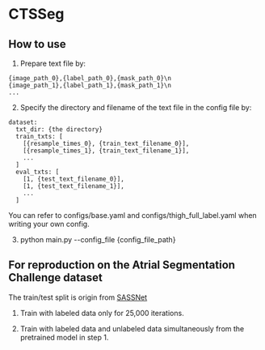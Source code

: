 # CTSSeg

## How to use
1. Prepare text file by:

```
{image_path_0},{label_path_0},{mask_path_0}\n
{image_path_1},{label_path_1},{mask_path_1}\n
...
```

2. Specify the directory and filename of the text file in the config file by:

```
dataset:
  txt_dir: {the directory}
  train_txts: [
    [{resample_times_0}, {train_text_filename_0}],
    [{resample_times_1}, {train_text_filename_1}],
    ...
  ]
  eval_txts: [
    [1, {test_text_filename_0}],
    [1, {test_text_filename_1}],
    ...
  ]
```
You can refer to configs/base.yaml and configs/thigh_full_label.yaml when writing your own config.

3. python main.py --config_file {config_file_path}

## For reproduction on the Atrial Segmentation Challenge dataset

The train/test split is origin from [SASSNet](https://github.com/kleinzcy/SASSnet)

1. Train with labeled data only for 25,000 iterations.

2. Train with labeled data and unlabeled data simultaneously from the pretrained model in step 1.
